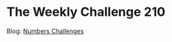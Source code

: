 # The Weekly Challenge 210

Blog: [Numbers Challenges](https://dev.to/simongreennet/numbers-challenges-32k1)
